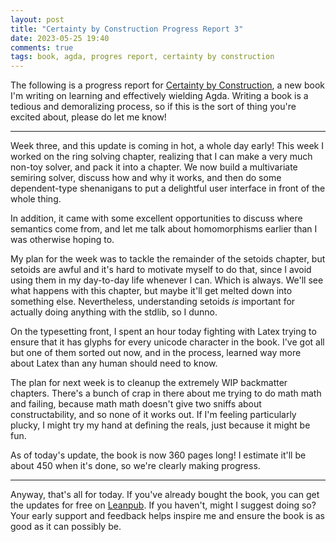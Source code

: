 ```yaml
---
layout: post
title: "Certainty by Construction Progress Report 3"
date: 2023-05-25 19:40
comments: true
tags: book, agda, progres report, certainty by construction
---
```


The following is a progress report for [Certainty by
Construction][cbc], a new book I'm
writing on learning and effectively wielding Agda. Writing a book is a tedious
and demoralizing process, so if this is the sort of thing you're excited about,
please do let me know!

[cbc]: https://leanpub.com/certainty-by-construction

---

Week three, and this update is coming in hot, a whole day early! This week I
worked on the ring solving chapter, realizing that I can make a very much
non-toy solver, and pack it into a chapter. We now build a multivariate semiring
solver, discuss how and why it works, and then do some dependent-type
shenanigans to put a delightful user interface in front of the whole thing.

In addition, it came with some excellent opportunities to discuss where
semantics come from, and let me talk about homomorphisms earlier than I was
otherwise hoping to.

My plan for the week was to tackle the remainder of the setoids chapter, but
setoids are awful and it's hard to motivate myself to do that, since I avoid
using them in my day-to-day life whenever I can. Which is always. We'll see what
happens with this chapter, but maybe it'll get melted down into something else.
Nevertheless, understanding setoids *is* important for actually doing anything
with the stdlib, so I dunno.

On the typesetting front, I spent an hour today fighting with Latex trying to
ensure that it has glyphs for every unicode character in the book. I've got all
but one of them sorted out now, and in the process, learned way more about
Latex than any human should need to know.

The plan for next week is to cleanup the extremely WIP backmatter chapters.
There's a bunch of crap in there about me trying to do math math and failing,
because math math doesn't give two sniffs about constructability, and so none of
it works out. If I'm feeling particularly plucky, I might try my hand at
defining the reals, just because it might be fun.

As of today's update, the book is now 360 pages long! I estimate it'll be about
450 when it's done, so we're clearly  making progress.

---

Anyway, that's all for today. If you've already bought the book, you can get the
updates for free on [Leanpub][cbc]. If you haven't, might I suggest doing so?
Your early support and feedback helps inspire me and ensure the book is as good
as it can possibly be.



